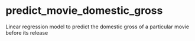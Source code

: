 # predict_movie_domestic_gross
Linear regression model to predict the domestic gross of a particular movie before its release
